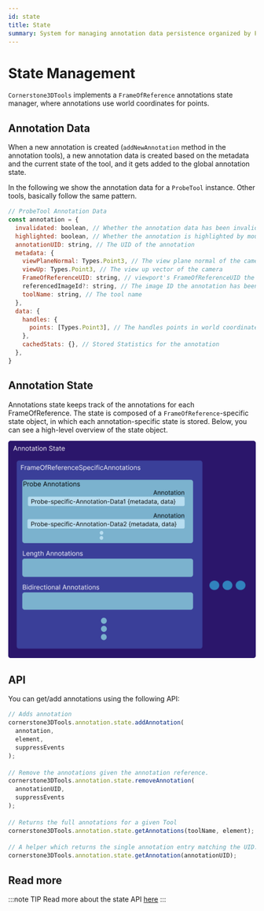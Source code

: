 ```yaml
---
id: state
title: State
summary: System for managing annotation data persistence organized by Frame of Reference, with APIs for adding, removing, and retrieving annotations
---
```


# State Management

`Cornerstone3DTools` implements a `FrameOfReference` annotations state manager, where annotations use world coordinates for points.

## Annotation Data

When a new annotation is created (`addNewAnnotation` method in the annotation tools), a new annotation data is created
based on the metadata and the current state of the tool, and it gets added to the global annotation state.

In the following we show the annotation data for a `ProbeTool` instance. Other tools, basically follow the same pattern.

```js
// ProbeTool Annotation Data
const annotation = {
  invalidated: boolean, // Whether the annotation data has been invalidated by e.g., moving its handles
  highlighted: boolean, // Whether the annotation is highlighted by mouse over
  annotationUID: string, // The UID of the annotation
  metadata: {
    viewPlaneNormal: Types.Point3, // The view plane normal of the camera
    viewUp: Types.Point3, // The view up vector of the camera
    FrameOfReferenceUID: string, // viewport's FrameOfReferenceUID the annotation has been drawn on
    referencedImageId?: string, // The image ID the annotation has been drawn on (if applicable)
    toolName: string, // The tool name
  },
  data: {
    handles: {
      points: [Types.Point3], // The handles points in world coordinates (probe tool = 1 handle = 1 x,y,z point)
    },
    cachedStats: {}, // Stored Statistics for the annotation
  },
}
```

## Annotation State

Annotations state keeps track of the annotations for each FrameOfReference. The state
is composed of a `FrameOfReference`-specific state object, in which each annotation-specific
state is stored. Below, you can see a high-level overview of the state object.

<div style={{textAlign: 'center', width:"80%"}}>

![](../../../assets/annotation-state.png)

</div>

## API

You can get/add annotations using the following API:

```js
// Adds annotation
cornerstone3DTools.annotation.state.addAnnotation(
  annotation,
  element,
  suppressEvents
);

// Remove the annotations given the annotation reference.
cornerstone3DTools.annotation.state.removeAnnotation(
  annotationUID,
  suppressEvents
);

// Returns the full annotations for a given Tool
cornerstone3DTools.annotation.state.getAnnotations(toolName, element);

// A helper which returns the single annotation entry matching the UID.
cornerstone3DTools.annotation.state.getAnnotation(annotationUID);
```

## Read more

:::note TIP
Read more about the state API [here](/api/tools/namespace/annotation#state)
:::
